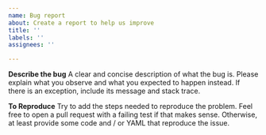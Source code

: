 ```yaml
---
name: Bug report
about: Create a report to help us improve
title: ''
labels: ''
assignees: ''

---
```


**Describe the bug**
A clear and concise description of what the bug is. Please explain what you observe and what you expected to happen instead. If there is an exception, include its message and stack trace.

**To Reproduce**
Try to add the steps needed to reproduce the problem. Feel free to open a pull request with a failing test if that makes sense. Otherwise, at least provide some code and / or YAML that reproduce the issue.
